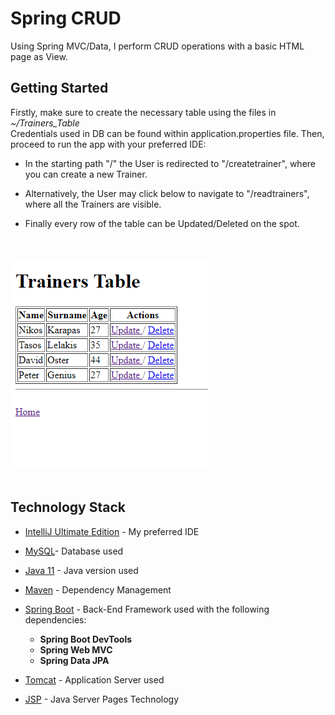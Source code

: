 # Spring CRUD

Using Spring MVC/Data, I perform CRUD operations with a basic HTML page as View.

## Getting Started

Firstly, make sure to create the necessary table using the files in *~/Trainers_Table* <br>
Credentials used in DB can be found within application.properties file.
Then, proceed to run the app with your preferred IDE:

- In the starting path "/" the User is redirected to "/createtrainer", where you can create a new Trainer.

- Alternatively, the User may click below to navigate to "/readtrainers", where all the Trainers are visible.

- Finally every row of the table can be Updated/Deleted on the spot.

<br></br>
<img src="Trainers.PNG" alt="Trainers Table">
<br></br>

## Technology Stack


* [IntelliJ Ultimate Edition](https://www.jetbrains.com/idea/) - My preferred IDE
* [MySQL](https://www.mysql.com/)- Database used
* [Java 11](https://www.oracle.com/java/technologies/javase-jdk11-downloads.html) - Java version used
* [Maven](https://maven.apache.org/) - Dependency Management
* [Spring Boot](https://spring.io/projects/spring-boot) - Back-End Framework used with the following dependencies:

    * **Spring Boot DevTools**
    * **Spring Web MVC**
    * **Spring Data JPA**
    

* [Tomcat](http://tomcat.apache.org/) - Application Server used
* [JSP](https://www.oracle.com/java/technologies/jspt.html) - Java Server Pages Technology




